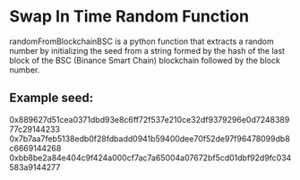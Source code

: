 # Swap In Time Random Function

randomFromBlockchainBSC is a python function that extracts a random number by initializing the seed from a string formed by the hash of the last block of the BSC (Binance Smart Chain) blockchain followed by the block number.
 
## Example seed:
0x889627d51cea0371dbd93e8c6ff72f537e210ce32df9379296e0d724838977c29144233
0x7b7aa7feb5138edb0f28fdbadd0941b59400dee70f52de97f96478099db8c6669144268
0xbb8be2a84e404c9f424a000cf7ac7a65004a07672bf5cd01dbf92d9fc034583a9144277
